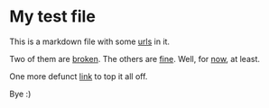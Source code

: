 # My test file

This is a markdown file with some [urls](https://hachyderm.io/@ma3ke) in it.

Two of them are [broken](https://example.com/this_page_does_not_exist.html).
The others are [fine](https://dwangschematiek.nl/).
Well, for [now](https://twitter.com/), at least.

One more defunct [link](http://example.com/some_more_requests_to_non-existent_pages.html) to top it all off.

Bye :)
